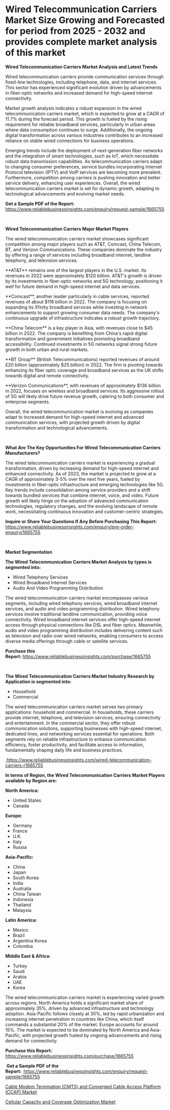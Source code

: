 <p><h1>Wired Telecommunication Carriers Market Size Growing and Forecasted for period from 2025 - 2032 and provides complete market analysis of this market</h1></p><p><strong>Wired Telecommunication Carriers Market Analysis and Latest Trends</strong></p>
<p><p>Wired telecommunication carriers provide communication services through fixed-line technologies, including telephone, data, and internet services. This sector has experienced significant evolution driven by advancements in fiber-optic networks and increased demand for high-speed internet connectivity. </p><p>Market growth analysis indicates a robust expansion in the wired telecommunication carriers market, which is expected to grow at a CAGR of 11.7% during the forecast period. This growth is fueled by the rising requirement for reliable broadband services, particularly in urban areas where data consumption continues to surge. Additionally, the ongoing digital transformation across various industries contributes to an increased reliance on stable wired connections for business operations.</p><p>Emerging trends include the deployment of next-generation fiber networks and the integration of smart technologies, such as IoT, which necessitate robust data transmission capabilities. As telecommunication carriers adapt to changing consumer preferences, service bundles incorporating Internet Protocol television (IPTV) and VoIP services are becoming more prevalent. Furthermore, competition among carriers is pushing innovation and better service delivery, enhancing user experiences. Overall, the wired telecommunication carriers market is set for dynamic growth, adapting to technological advancements and evolving market needs.</p></p>
<p><strong>Get a Sample PDF of the Report:&nbsp;</strong> <a href="https://www.reliablebusinessinsights.com/enquiry/request-sample/1665755?utm_campaign=1837&utm_medium=2&utm_source=Github&utm_content=ia&utm_term=15022025&utm_id=wired-telecommunication-carriers">https://www.reliablebusinessinsights.com/enquiry/request-sample/1665755</a></p>
<p>&nbsp;</p>
<p><strong>Wired Telecommunication Carriers Major Market Players</strong></p>
<p><p>The wired telecommunication carriers market showcases significant competition among major players such as AT&T, Comcast, China Telecom, BT, and Verizon Communications. These companies dominate the industry by offering a range of services including broadband internet, landline telephony, and television services.</p><p>**AT&T** remains one of the largest players in the U.S. market. Its revenues in 2022 were approximately $120 billion. AT&T's growth is driven by its investments in fiber-optic networks and 5G technology, positioning it well for future demand in high-speed internet and data services.</p><p>**Comcast**, another leader particularly in cable services, reported revenues of about $116 billion in 2022. The company is focusing on expanding its Xfinity broadband services while investing in network enhancements to support growing consumer data needs. The company's continuous upgrade of infrastructure indicates a robust growth trajectory.</p><p>**China Telecom** is a key player in Asia, with revenues close to $45 billion in 2022. The company is benefiting from China's rapid digital transformation and government initiatives promoting broadband accessibility. Continued investments in 5G networks signal strong future growth in both urban and rural markets.</p><p>**BT Group** (British Telecommunications) reported revenues of around £20 billion (approximately $25 billion) in 2022. The firm is pivoting towards enhancing its fiber optic coverage and broadband services as the UK shifts towards digital and remote connectivity.</p><p>**Verizon Communications**, with revenues of approximately $136 billion in 2022, focuses on wireless and broadband services. Its aggressive rollout of 5G will likely drive future revenue growth, catering to both consumer and enterprise segments.</p><p>Overall, the wired telecommunication market is evolving as companies adapt to increased demand for high-speed internet and advanced communication services, with projected growth driven by digital transformation and technological advancements.</p></p>
<p>&nbsp;</p>
<p><strong>What Are The Key Opportunities For Wired Telecommunication Carriers Manufacturers?</strong></p>
<p><p>The wired telecommunication carriers market is experiencing a gradual transformation, driven by increasing demand for high-speed internet and enhanced connectivity. As of 2023, the market is projected to grow at a CAGR of approximately 3-5% over the next five years, fueled by investments in fiber-optic infrastructure and emerging technologies like 5G. Key trends include consolidation among service providers and a shift towards bundled services that combine internet, voice, and video. Future growth will likely hinge on the adoption of advanced communication technologies, regulatory changes, and the evolving landscape of remote work, necessitating continuous innovation and customer-centric strategies.</p></p>
<p><strong>Inquire or Share Your Questions If Any Before Purchasing This Report:</strong> <a href="https://www.reliablebusinessinsights.com/enquiry/pre-order-enquiry/1665755?utm_campaign=1837&utm_medium=2&utm_source=Github&utm_content=ia&utm_term=15022025&utm_id=wired-telecommunication-carriers">https://www.reliablebusinessinsights.com/enquiry/pre-order-enquiry/1665755</a></p>
<p>&nbsp;</p>
<p><strong>Market Segmentation</strong></p>
<p><strong>The Wired Telecommunication Carriers Market Analysis by types is segmented into:</strong></p>
<p><ul><li>Wired Telephony Services</li><li>Wired Broadband Internet Services</li><li>Audio And Video Programming Distribution</li></ul></p>
<p><p>The wired telecommunication carriers market encompasses various segments, including wired telephony services, wired broadband internet services, and audio and video programming distribution. Wired telephony services involve traditional landline communication, providing voice connectivity. Wired broadband internet services offer high-speed internet access through physical connections like DSL and fiber optics. Meanwhile, audio and video programming distribution includes delivering content such as television and radio over wired networks, enabling consumers to access diverse media offerings through cable or satellite services.</p></p>
<p><strong>Purchase this Report:&nbsp;</strong><a href="https://www.reliablebusinessinsights.com/purchase/1665755?utm_campaign=1837&utm_medium=2&utm_source=Github&utm_content=ia&utm_term=15022025&utm_id=wired-telecommunication-carriers">https://www.reliablebusinessinsights.com/purchase/1665755</a></p>
<p>&nbsp;</p>
<p><strong>The Wired Telecommunication Carriers Market Industry Research by Application is segmented into:</strong></p>
<p><ul><li>Household</li><li>Commercial</li></ul></p>
<p><p>The wired telecommunication carriers market serves two primary applications: household and commercial. In households, these carriers provide internet, telephone, and television services, ensuring connectivity and entertainment. In the commercial sector, they offer robust communication solutions, supporting businesses with high-speed internet, dedicated lines, and networking services essential for operations. Both segments rely on reliable infrastructure to enhance communication efficiency, foster productivity, and facilitate access to information, fundamentally shaping daily life and business practices.</p></p>
<p><a href="https://www.reliablebusinessinsights.com/wired-telecommunication-carriers-r1665755?utm_campaign=1837&utm_medium=2&utm_source=Github&utm_content=ia&utm_term=15022025&utm_id=wired-telecommunication-carriers">&nbsp;https://www.reliablebusinessinsights.com/wired-telecommunication-carriers-r1665755</a></p>
<p><strong>In terms of Region, the Wired Telecommunication Carriers Market Players available by Region are:</strong></p>
<p>
    <p> <strong> North America: </strong>
        <ul>
            <li>United States</li>
            <li>Canada</li>
        </ul>
        </p> 
    <p> <strong> Europe: </strong>
        <ul>
            <li>Germany</li>
            <li>France</li>
            <li>U.K.</li>
            <li>Italy</li>
            <li>Russia</li>
        </ul>
        </p> 
    <p> <strong> Asia-Pacific: </strong>
        <ul>
            <li>China</li>
            <li>Japan</li>
            <li>South Korea</li>
            <li>India</li>
            <li>Australia</li>
            <li>China Taiwan</li>
            <li>Indonesia</li>
            <li>Thailand</li>
            <li>Malaysia</li>
        </ul>
        </p> 
    <p> <strong> Latin America: </strong>
        <ul>
            <li>Mexico</li>
            <li>Brazil</li>
            <li>Argentina Korea</li>
            <li>Colombia</li>
        </ul>
        </p> 
    <p> <strong> Middle East & Africa: </strong>
        <ul>
            <li>Turkey</li>
            <li>Saudi</li>
            <li>Arabia</li>
            <li>UAE</li>
            <li>Korea</li>
        </ul>
    </p>
    </p>
<p><p>The wired telecommunication carriers market is experiencing varied growth across regions. North America holds a significant market share of approximately 35%, driven by advanced infrastructure and technology adoption. Asia-Pacific follows closely at 30%, led by rapid urbanization and increasing internet penetration in countries like China, which itself commands a substantial 20% of the market. Europe accounts for around 15%. The market is expected to be dominated by North America and Asia-Pacific, with projected growth fueled by ongoing advancements and rising demand for connectivity.</p></p>
<p><strong>Purchase this Report: </strong><a href="https://www.reliablebusinessinsights.com/purchase/1665755?utm_campaign=1837&utm_medium=2&utm_source=Github&utm_content=ia&utm_term=15022025&utm_id=wired-telecommunication-carriers">https://www.reliablebusinessinsights.com/purchase/1665755</a></p>
<p>&nbsp;<strong>Get a Sample PDF of the Report:&nbsp;&nbsp;</strong><a href="https://www.reliablebusinessinsights.com/enquiry/request-sample/1665755?utm_campaign=1837&utm_medium=2&utm_source=Github&utm_content=ia&utm_term=15022025&utm_id=wired-telecommunication-carriers">https://www.reliablebusinessinsights.com/enquiry/request-sample/1665755</a></p>
<p><strong></strong></p>
<p><p><a href="https://github.com/tanckfelli84/Market-Research-Report-List-1/blob/main/cable-modem-termination-cmts-and-converged-cable-access-platform-ccap-market.md?utm_campaign=1837&utm_medium=2&utm_source=Github&utm_content=ia&utm_term=15022025&utm_id=wired-telecommunication-carriers">Cable Modem Termination (CMTS) and Converged Cable Access Platform (CCAP) Market</a></p><p><a href="https://github.com/mharielmesa/Market-Research-Report-List-5/blob/main/cellular-capacity-and-coverage-optimization-market.md?utm_campaign=1837&utm_medium=2&utm_source=Github&utm_content=ia&utm_term=15022025&utm_id=wired-telecommunication-carriers">Cellular Capacity and Coverage Optimization Market</a></p></p>